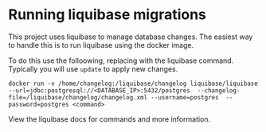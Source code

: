 # Running liquibase migrations

This project uses liquibase to manage database changes. The easiest way to handle this is to run liquibase using the docker image.

To do this use the folloowing, replacing <command> with the liquibase command. Typically you will use `update` to apply new changes.

`docker run -v /home/changelog:/liquibase/changelog liquibase/liquibase 
--url=jdbc:postgresql://<DATABASE_IP>:5432/postgres 
--changelog-file=/liquibase/changelog/changelog.xml --username=postgres 
--password=postgres <command>`


View the liquibase docs for commands and more information.